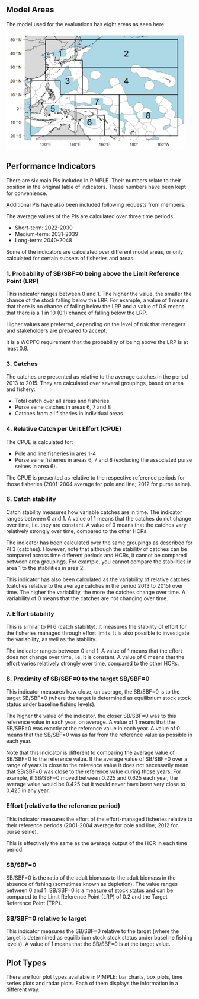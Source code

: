 ## Model Areas

The model used for the evaluations has eight areas as seen here:

![](skj_8_region_map.png)

## Performance Indicators

There are six main PIs included in PIMPLE.
Their numbers relate to their position in the original table of indicators. These numbers have been kept for convenience.

Additional PIs have also been included following requests from members.

The average values of the PIs are calculated over three time periods:

* Short-term: 2022-2030
* Medium-term: 2031-2039
* Long-term: 2040-2048

Some of the indicators are calculated over different model areas, or only calculated for certain subsets of fisheries and areas.

### 1. Probability of SB/SBF=0 being above the Limit Reference Point (LRP)

This indicator ranges between 0 and 1.
The higher the value, the smaller the chance of the stock falling below the LRP.
For example, a value of 1 means that there is no chance of falling below the LRP and a value of 0.9 means that there is a 1 in 10 (0.1) chance of falling below the LRP.

Higher values are preferred, depending on the level of risk that managers and stakeholders are prepared to accept.

It is a WCPFC requirement that the probability of being above the LRP is at least 0.8.

### 3. Catches

The catches are presented as relative to the average catches in the period 2013 to 2015.
They are calculated over several groupings, based on area and fishery:

* Total catch over all areas and fisheries
* Purse seine catches in areas 6, 7 and 8
* Catches from all fisheries in individual areas

### 4. Relative Catch per Unit Effort (CPUE)

The CPUE is calculated for:

* Pole and line fisheries in ares 1-4
* Purse seine fisheries in areas 6, 7 and 8 (excluding the associated purse seines in area 6).

The CPUE is presented as relative to the respective reference periods for those fisheries (2001-2004 average for pole and line; 2012 for purse seine).

### 6. Catch stability

Catch stability measures how variable catches are in time. 
The indicator ranges between 0 and 1. A value of 1 means that the catches do not change over time, i.e. they are constant.
A value of 0 means that the catches vary relatively strongly over time, compared to the other HCRs.

The indicator has been calculated over the same groupings as described for PI 3 (catches).
However, note that although the stability of catches can be compared across time different periods and HCRs, it cannot be compared between area groupings. 
For example, you cannot compare the stabilities in area 1 to the stabilities in area 2.

This indicator has also been calculated as the variability of relative catches (catches relative to the average catches in the period 2013 to 2015) over time.
The higher the variability, the more the catches change over time.
A variability of 0 means that the catches are not changing over time.

### 7. Effort stability

This is similar to PI 6 (catch stability).
It measures the stability of effort for the fisheries managed through effort limits.
It is also possible to investigate the variability, as well as the stability.

The indicator ranges between 0 and 1. A value of 1 means that the effort does not change over time, i.e. it is constant.
A value of 0 means that the effort varies relatively strongly over time, compared to the other HCRs.

### 8. Proximity of SB/SBF=0 to the target SB/SBF=0

This indicator measures how close, on average, the SB/SBF=0 is to the target SB/SBF=0 (where the target is determined as equilibrium stock stock status under baseline fishing levels).

The higher the value of the indicator, the closer SB/SBF=0 was to this reference value in each year, on average.
A value of 1 means that the SB/SBF=0 was exactly at the reference value in each year.
A value of 0 means that the SB/SBF=0 was as far from the reference value as possible in each year.

Note that this indicator is different to comparing the average value of SB/SBF=0 to the reference value.
If the average value of SB/SBF=0 over a range of years is close to the reference value it does not necessarily mean that SB/SBF=0 was close to the reference value during those years.
For example, if SB/SBF=0 moved between 0.225 and 0.625 each year, the average value would be 0.425 but it would never have been very close to 0.425 in any year.

### Effort (relative to the reference period)

This indicator measures the effort of the effort-managed fisheries relative to their reference periods (2001-2004 average for pole and line; 2012 for purse seine).

This is effectively the same as the average output of the HCR in each time period.

### SB/SBF=0

SB/SBF=0 is the ratio of the adult biomass to the adult biomass in the absence of fishing (sometimes known as depletion).
The value ranges between 0 and 1.
SB/SBF=0 is a measure of stock status and can be compared to the Limit Reference Point (LRP) of 0.2 and the Target Reference Point (TRP).

### SB/SBF=0 relative to target

This indicator measures the SB/SBF=0 relative to the target (where the target is determined as equilibrium stock stock status under baseline fishing levels).
A value of 1 means that the SB/SBF=0 is at the target value.

## Plot Types

There are four plot types available in PIMPLE: bar charts, box plots, time series plots and radar plots. Each of them displays the information in a different way.



          
